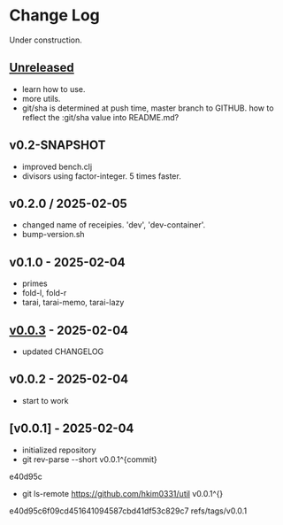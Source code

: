 # Change Log

Under construction.

## [Unreleased]

- learn how to use.
- more utils.
- git/sha is determined at push time, master branch to GITHUB.
  how to reflect the :git/sha value into README.md?

## v0.2-SNAPSHOT

- improved bench.clj
- divisors using factor-integer. 5 times faster.

## v0.2.0 / 2025-02-05

- changed name of receipies. 'dev', 'dev-container'.
- bump-version.sh


## v0.1.0 - 2025-02-04

- primes
- fold-l, fold-r
- tarai, tarai-memo, tarai-lazy


## [v0.0.3] - 2025-02-04

- updated CHANGELOG

## v0.0.2 - 2025-02-04

- start to work

## [v0.0.1] - 2025-02-04

- initialized repository
- git rev-parse --short v0.0.1^{commit}

e40d95c

- git ls-remote https://github.com/hkim0331/util v0.0.1^{}

e40d95c6f09cd451641094587cbd41df53c829c7    refs/tags/v0.0.1


[Unreleased]: https://github.com/hkim0331/util/compare/v0.0.3...HEAD
[v0.0.3]: https://github.com/hkim0331/util/compare/v0.0.1...v0.0.3
